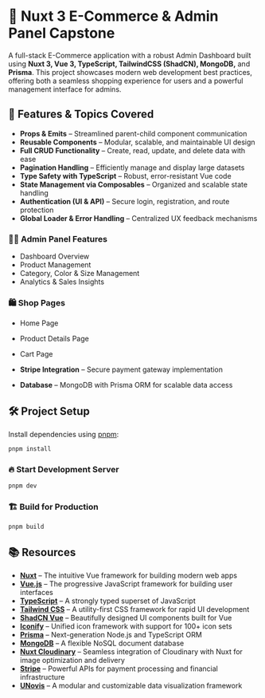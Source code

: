 # 🛒 Nuxt 3 E-Commerce & Admin Panel Capstone

A full-stack E-Commerce application with a robust Admin Dashboard built using **Nuxt 3, Vue 3, TypeScript, TailwindCSS (ShadCN), MongoDB,** and **Prisma**. This project showcases modern web development best practices, offering both a seamless shopping experience for users and a powerful management interface for admins.
 

## 🚀 Features & Topics Covered  

- **Props & Emits** – Streamlined parent-child component communication  
- **Reusable Components** – Modular, scalable, and maintainable UI design  
- **Full CRUD Functionality** – Create, read, update, and delete data with ease  
- **Pagination Handling** – Efficiently manage and display large datasets  
- **Type Safety with TypeScript** – Robust, error-resistant Vue code  
- **State Management via Composables** – Organized and scalable state handling  
- **Authentication (UI & API)** – Secure login, registration, and route protection  
- **Global Loader & Error Handling** – Centralized UX feedback mechanisms  

### 🧑‍💼 Admin Panel Features

- Dashboard Overview  
- Product Management  
- Category, Color & Size Management  
- Analytics & Sales Insights  

### 🛍️ Shop Pages

- Home Page  
- Product Details Page  
- Cart Page  

- **Stripe Integration** – Secure payment gateway implementation  
- **Database** – MongoDB with Prisma ORM for scalable data access

## 🛠️ Project Setup  

Install dependencies using [pnpm](https://pnpm.io/):  

```sh
pnpm install
```

### 🔥 Start Development Server  

```sh
pnpm dev
```

### 🏗️ Build for Production  

```sh
pnpm build
```

## 📚 Resources  

- [**Nuxt**](https://nuxt.com/) – The intuitive Vue framework for building modern web apps  
- [**Vue.js**](https://vuejs.org/) – The progressive JavaScript framework for building user interfaces  
- [**TypeScript**](https://www.typescriptlang.org/) – A strongly typed superset of JavaScript  
- [**Tailwind CSS**](https://tailwindcss.com/) – A utility-first CSS framework for rapid UI development  
- [**ShadCN Vue**](https://www.shadcn-vue.com/) – Beautifully designed UI components built for Vue  
- [**Iconify**](https://iconify.design/) – Unified icon framework with support for 100+ icon sets  
- [**Prisma**](https://www.prisma.io/) – Next-generation Node.js and TypeScript ORM  
- [**MongoDB**](https://www.mongodb.com/) – A flexible NoSQL document database  
- [**Nuxt Cloudinary**](https://cloudinary.nuxtjs.org/) – Seamless integration of Cloudinary with Nuxt for image optimization and delivery  
- [**Stripe**](https://stripe.com) – Powerful APIs for payment processing and financial infrastructure  
- [**UNovis**](https://unovis.dev/) – A modular and customizable data visualization framework
